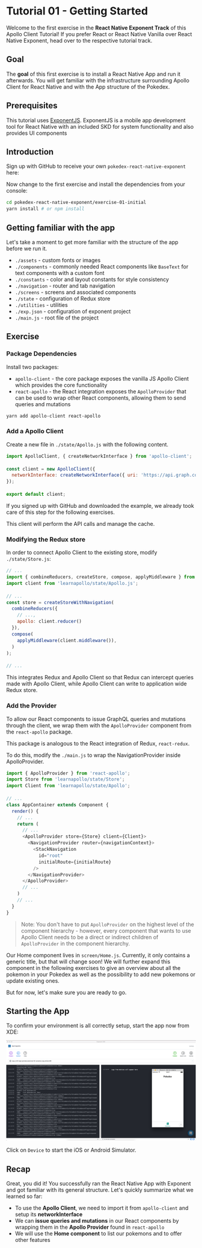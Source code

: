 # Tutorial 01 - Getting Started

Welcome to the first exercise in the **React Native Exponent Track** of this Apollo Client Tutorial!
If you prefer React or React Native Vanilla over React Native Exponent, head over to the respective tutorial track.

## Goal

The **goal** of this first exercise is to install a React Native App and run it afterwards.
You will get familiar with the infrastructure surrounding Apollo Client for React Native and with the App structure of the Pokedex.

## Prerequisites

This tutorial uses [ExponentJS](https://getexponent.com/).
ExponentJS is a mobile app development tool for React Native with an included SKD for system functionality and also provides UI components

## Introduction

Sign up with GitHub to receive your own `pokedex-react-native-exponent` here:

<!-- __DOWNLOAD_RNEXPONENT__ -->

Now change to the first exercise and install the dependencies from your console:

```sh
cd pokedex-react-native-exponent/exercise-01-initial
yarn install # or npm install
```

## Getting familiar with the app

Let's take a moment to get more familiar with the structure of the app before we run it.

* `./assets` - custom fonts or images
* `./components` - commonly needed React components like `BaseText` for text components with a custom font
* `./constants` - color and layout constants for style consistency
* `./navigation` - router and tab navigation
* `./screens` - screens and associated components
* `./state` - configuration of Redux store
* `./utilities` - utilities
* `./exp.json` - configuration of exponent project
* `./main.js` - root file of the project

## Exercise

### Package Dependencies

Install two packages:

* `apollo-client` - the core package exposes the vanilla JS Apollo Client which provides the core functionality
* `react-apollo` - the React integration exposes the `ApolloProvider` that can be used to wrap other React components,
  allowing them to send queries and mutations

```sh
yarn add apollo-client react-apollo
```

### Add a Apollo Client

Create a new file in `./state/Apollo.js` with the following content.

```js@./state/Apollo.js
import ApolloClient, { createNetworkInterface } from 'apollo-client';

const client = new ApolloClient({
  networkInterface: createNetworkInterface({ uri: 'https://api.graph.cool/simple/v1/__PROJECT_ID__'}),
});

export default client;
```

If you signed up with GitHub and downloaded the example, we already took care of this step for the following exercises.

This client will perform the API calls and manage the cache.

### Modifying the Redux store

In order to connect Apollo Client to the existing store, modify `./state/Store.js`:

```js@./state/Store.js
// ...
import { combineReducers, createStore, compose, applyMiddleware } from 'redux';
import client from 'learnapollo/state/Apollo.js';

// ...
const store = createStoreWithNavigation(
  combineReducers({
    // ...,
    apollo: client.reducer()
  }),
  compose(
    applyMiddleware(client.middleware()),
  )
);

// ...
```

This integrates Redux and Apollo Client so that Redux can intercept queries made with Apollo Client, while Apollo Client can write to application wide Redux store.

### Add the Provider

To allow our React components to issue GraphQL queries and mutations through the client, we wrap them
with the `ApolloProvider` component from the `react-apollo` package.

This package is analogous to the React integration of Redux, `react-redux`.

To do this, modify the `./main.js` to wrap the NavigationProvider inside ApolloProvider.

```js@./main.js
import { ApolloProvider } from 'react-apollo';
import Store from 'learnapollo/state/Store';
import Client from 'learnapollo/state/Apollo';

// ...
class AppContainer extends Component {
  render() {
    // ...
    return (
      // ...
      <ApolloProvider store={Store} client={Client}>
        <NavigationProvider router={navigationContext}>
          <StackNavigation
            id="root"
            initialRoute={initialRoute}
          />
        </NavigationProvider>
      </ApolloProvider>
      // ...
    )
    // ...
  }
}
```

> Note: You don't have to put `ApolloProvider` on the highest level of the component hierarchy - however,
  every component that wants to use Apollo Client needs to be a direct or indirect children
  of `ApolloProvider` in the component hierarchy.

Our Home component lives in `screen/Home.js`. Currently, it only contains a generic title, but that will change soon!
We will further expand this component in the following exercises to give an overview about all the pokemon in your
Pokedex as well as the possibility to add new pokemons or update existing ones.

But for now, let's make sure you are ready to go.

## Starting the App

To confirm your environment is all correctly setup, start the app now from XDE:

![](../images/xde.png)

Click on `Device` to start the iOS or Android Simulator.

## Recap

Great, you did it!
You successfully ran the React Native App with Exponent and got familiar with its general structure.
Let's quickly summarize what we learned so far:

* To use the **Apollo Client**, we need to import it from `apollo-client` and setup its **networkInterface**
* We can **issue queries and mutations** in our React components by wrapping them in the **Apollo Provider**
  found in `react-apollo`
* We will use the **Home component** to list our pokemons and to offer other features
